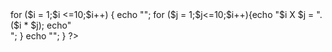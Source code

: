 <?php
<table border ="1px">
  <tr>
    for ($i = 1;$i <=10;$i++)
     {
       echo "<td>";
       for ($j = 1;$j<=10;$i++){echo "$i X $j = ".($i * $j);
    echo"<br>";
    }
    echo "</ttd>";
    }
    </tr>
    </table>
    ?>
    
                             
